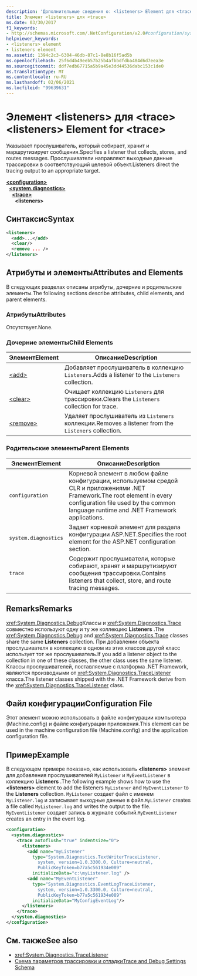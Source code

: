 ```yaml
---
description: 'Дополнительные сведения о: <listeners> Element для <trace>'
title: Элемент <listeners> для <trace>
ms.date: 03/30/2017
f1_keywords:
- http://schemas.microsoft.com/.NetConfiguration/v2.0#configuration/system.diagnostics/trace/listeners
helpviewer_keywords:
- <listeners> element
- listeners element
ms.assetid: 1394c2c3-6304-46db-87c1-8e8b16f5ad5b
ms.openlocfilehash: 25f6d4b49eeb57b25b4afbbdfdba484d6d7eea3e
ms.sourcegitcommit: ddf7edb67715a5b9a45e3dd44536dabc153c1de0
ms.translationtype: MT
ms.contentlocale: ru-RU
ms.lasthandoff: 02/06/2021
ms.locfileid: "99639631"
---
```

# <a name="listeners-element-for-trace"></a><span data-ttu-id="71378-103">Элемент \<listeners> для \<trace></span><span class="sxs-lookup"><span data-stu-id="71378-103">\<listeners> Element for \<trace></span></span>

<span data-ttu-id="71378-104">Указывает прослушиватель, который собирает, хранит и маршрутизирует сообщения.</span><span class="sxs-lookup"><span data-stu-id="71378-104">Specifies a listener that collects, stores, and routes messages.</span></span> <span data-ttu-id="71378-105">Прослушиватели направляют выходные данные трассировки в соответствующий целевой объект.</span><span class="sxs-lookup"><span data-stu-id="71378-105">Listeners direct the tracing output to an appropriate target.</span></span>  

[**\<configuration>**](../configuration-element.md)\
&nbsp;&nbsp;[**\<system.diagnostics>**](system-diagnostics-element.md)\
&nbsp;&nbsp;&nbsp;&nbsp;[**\<trace>**](trace-element.md)\
&nbsp;&nbsp;&nbsp;&nbsp;&nbsp;&nbsp;**\<listeners>**

## <a name="syntax"></a><span data-ttu-id="71378-106">Синтаксис</span><span class="sxs-lookup"><span data-stu-id="71378-106">Syntax</span></span>  
  
```xml  
<listeners>
  <add>...</add>  
  <clear/>  
  <remove ... />  
</listeners>  
```  
  
## <a name="attributes-and-elements"></a><span data-ttu-id="71378-107">Атрибуты и элементы</span><span class="sxs-lookup"><span data-stu-id="71378-107">Attributes and Elements</span></span>  

 <span data-ttu-id="71378-108">В следующих разделах описаны атрибуты, дочерние и родительские элементы.</span><span class="sxs-lookup"><span data-stu-id="71378-108">The following sections describe attributes, child elements, and parent elements.</span></span>  
  
### <a name="attributes"></a><span data-ttu-id="71378-109">Атрибуты</span><span class="sxs-lookup"><span data-stu-id="71378-109">Attributes</span></span>  

 <span data-ttu-id="71378-110">Отсутствует.</span><span class="sxs-lookup"><span data-stu-id="71378-110">None.</span></span>  
  
### <a name="child-elements"></a><span data-ttu-id="71378-111">Дочерние элементы</span><span class="sxs-lookup"><span data-stu-id="71378-111">Child Elements</span></span>  
  
|<span data-ttu-id="71378-112">Элемент</span><span class="sxs-lookup"><span data-stu-id="71378-112">Element</span></span>|<span data-ttu-id="71378-113">Описание</span><span class="sxs-lookup"><span data-stu-id="71378-113">Description</span></span>|  
|-------------|-----------------|  
|[\<add>](add-element-for-listeners-for-trace.md)|<span data-ttu-id="71378-114">Добавляет прослушиватель в коллекцию `Listeners`.</span><span class="sxs-lookup"><span data-stu-id="71378-114">Adds a listener to the `Listeners` collection.</span></span>|  
|[\<clear>](clear-element-for-listeners-for-trace.md)|<span data-ttu-id="71378-115">Очищает коллекцию `Listeners` для трассировки.</span><span class="sxs-lookup"><span data-stu-id="71378-115">Clears the `Listeners` collection for trace.</span></span>|  
|[\<remove>](remove-element-for-listeners-for-trace.md)|<span data-ttu-id="71378-116">Удаляет прослушиватель из `Listeners` коллекции.</span><span class="sxs-lookup"><span data-stu-id="71378-116">Removes a listener from the `Listeners` collection.</span></span>|  
  
### <a name="parent-elements"></a><span data-ttu-id="71378-117">Родительские элементы</span><span class="sxs-lookup"><span data-stu-id="71378-117">Parent Elements</span></span>  
  
|<span data-ttu-id="71378-118">Элемент</span><span class="sxs-lookup"><span data-stu-id="71378-118">Element</span></span>|<span data-ttu-id="71378-119">Описание</span><span class="sxs-lookup"><span data-stu-id="71378-119">Description</span></span>|  
|-------------|-----------------|  
|`configuration`|<span data-ttu-id="71378-120">Корневой элемент в любом файле конфигурации, используемом средой CLR и приложениями .NET Framework.</span><span class="sxs-lookup"><span data-stu-id="71378-120">The root element in every configuration file used by the common language runtime and .NET Framework applications.</span></span>|  
|`system.diagnostics`|<span data-ttu-id="71378-121">Задает корневой элемент для раздела конфигурации ASP.NET.</span><span class="sxs-lookup"><span data-stu-id="71378-121">Specifies the root element for the ASP.NET configuration section.</span></span>|  
|`trace`|<span data-ttu-id="71378-122">Содержит прослушиватели, которые собирают, хранят и маршрутизируют сообщения трассировки.</span><span class="sxs-lookup"><span data-stu-id="71378-122">Contains listeners that collect, store, and route tracing messages.</span></span>|  
  
## <a name="remarks"></a><span data-ttu-id="71378-123">Remarks</span><span class="sxs-lookup"><span data-stu-id="71378-123">Remarks</span></span>  

 <span data-ttu-id="71378-124"><xref:System.Diagnostics.Debug>Классы и <xref:System.Diagnostics.Trace> совместно используют одну и ту же коллекцию **Listeners** .</span><span class="sxs-lookup"><span data-stu-id="71378-124">The <xref:System.Diagnostics.Debug> and <xref:System.Diagnostics.Trace> classes share the same **Listeners** collection.</span></span> <span data-ttu-id="71378-125">При добавлении объекта прослушивателя в коллекцию в одном из этих классов другой класс использует тот же прослушиватель.</span><span class="sxs-lookup"><span data-stu-id="71378-125">If you add a listener object to the collection in one of these classes, the other class uses the same listener.</span></span> <span data-ttu-id="71378-126">Классы прослушивателей, поставляемые с платформа .NET Framework, являются производными от <xref:System.Diagnostics.TraceListener> класса.</span><span class="sxs-lookup"><span data-stu-id="71378-126">The listener classes shipped with the .NET Framework derive from the <xref:System.Diagnostics.TraceListener> class.</span></span>  
  
## <a name="configuration-file"></a><span data-ttu-id="71378-127">Файл конфигурации</span><span class="sxs-lookup"><span data-stu-id="71378-127">Configuration File</span></span>  

 <span data-ttu-id="71378-128">Этот элемент можно использовать в файле конфигурации компьютера (Machine.config) и файле конфигурации приложения.</span><span class="sxs-lookup"><span data-stu-id="71378-128">This element can be used in the machine configuration file (Machine.config) and the application configuration file.</span></span>  
  
## <a name="example"></a><span data-ttu-id="71378-129">Пример</span><span class="sxs-lookup"><span data-stu-id="71378-129">Example</span></span>  

 <span data-ttu-id="71378-130">В следующем примере показано, как использовать **\<listeners>** элемент для добавления прослушивателей `MyListener` и `MyEventListener` в коллекцию **Listeners** .</span><span class="sxs-lookup"><span data-stu-id="71378-130">The following example shows how to use the **\<listeners>** element to add the listeners `MyListener` and `MyEventListener` to the **Listeners** collection.</span></span> <span data-ttu-id="71378-131">`MyListener` создает файл с именем `MyListener.log` и записывает выходные данные в файл.</span><span class="sxs-lookup"><span data-stu-id="71378-131">`MyListener` creates a file called `MyListener.log` and writes the output to the file.</span></span> <span data-ttu-id="71378-132">`MyEventListener` создает запись в журнале событий.</span><span class="sxs-lookup"><span data-stu-id="71378-132">`MyEventListener` creates an entry in the event log.</span></span>  
  
```xml  
<configuration>  
  <system.diagnostics>  
    <trace autoflush="true" indentsize="0">  
      <listeners>  
        <add name="myListener"
          type="System.Diagnostics.TextWriterTraceListener,
            system, version=1.0.3300.0, Culture=neutral,
            PublicKeyToken=b77a5c561934e089"
          initializeData="c:\myListener.log" />  
        <add name="MyEventListener"  
          type="System.Diagnostics.EventLogTraceListener,
            system, version=1.0.3300.0, Culture=neutral,
            PublicKeyToken=b77a5c561934e089"  
          initializeData="MyConfigEventLog"/>  
      </listeners>  
    </trace>  
  </system.diagnostics>  
</configuration>  
```  
  
## <a name="see-also"></a><span data-ttu-id="71378-133">См. также</span><span class="sxs-lookup"><span data-stu-id="71378-133">See also</span></span>

- <xref:System.Diagnostics.TraceListener>
- [<span data-ttu-id="71378-134">Схема параметров трассировки и отладки</span><span class="sxs-lookup"><span data-stu-id="71378-134">Trace and Debug Settings Schema</span></span>](index.md)
